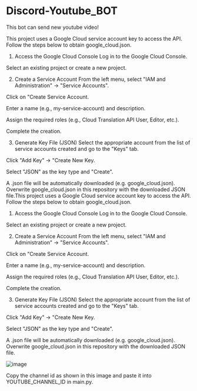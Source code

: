 # Discord-Youtube_BOT
This bot can send new youtube video!

This project uses a Google Cloud service account key to access the API. Follow the steps below to obtain google_cloud.json.

1. Access the Google Cloud Console 
Log in to the Google Cloud Console.

Select an existing project or create a new project.

2. Create a Service Account 
From the left menu, select "IAM and Administration" → "Service Accounts".

Click on "Create Service Account.

Enter a name (e.g., my-service-account) and description.

Assign the required roles (e.g., Cloud Translation API User, Editor, etc.).

Complete the creation.

3. Generate Key File (JSON) 
Select the appropriate account from the list of service accounts created and go to the "Keys" tab.

Click "Add Key" → "Create New Key.

Select "JSON" as the key type and "Create".

A .json file will be automatically downloaded (e.g. google_cloud.json).
Overwrite google_cloud.json in this repository with the downloaded JSON file.This project uses a Google Cloud service account key to access the API. Follow the steps below to obtain google_cloud.json.

1. Access the Google Cloud Console 
Log in to the Google Cloud Console.

Select an existing project or create a new project.

2. Create a Service Account 
From the left menu, select "IAM and Administration" → "Service Accounts".

Click on "Create Service Account.

Enter a name (e.g., my-service-account) and description.

Assign the required roles (e.g., Cloud Translation API User, Editor, etc.).

Complete the creation.

3. Generate Key File (JSON) 
Select the appropriate account from the list of service accounts created and go to the "Keys" tab.

Click "Add Key" → "Create New Key.

Select "JSON" as the key type and "Create".

A .json file will be automatically downloaded (e.g. google_cloud.json).
Overwrite google_cloud.json in this repository with the downloaded JSON file.

![image](https://github.com/user-attachments/assets/56a0d601-357d-4d87-a71b-aa4ce154fd3f)

Copy the channel id as shown in this image and paste it into YOUTUBE_CHANNEL_ID in main.py.
